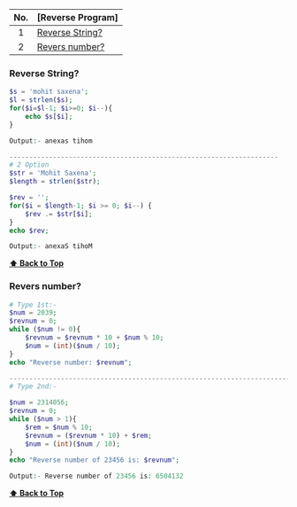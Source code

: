 |  No.  | [Reverse Program]                                                                  |
| :---: | -------------------------------------------------------------------------- |
|   1   | [Reverse String?](#Reverse-String)                                         |
|   2   | [Revers number?](#Revers-number)                                           |



### **Reverse String?**
```php
$s = 'mohit saxena';		
$l = strlen($s);
for($i=$l-1; $i>=0; $i--){
    echo $s[$i];
}

Output:- anexas tihom

--------------------------------------------------------------------
# 2 Option
$str = 'Mohit Saxena';
$length = strlen($str);

$rev = '';
for($i = $length-1; $i >= 0; $i--) {
    $rev .= $str[$i]; 
}
echo $rev;

Output:- anexaS tihoM
```
**[⬆ Back to Top](#table-of-contents)**

### **Revers number?**
```php
# Type 1st:-
$num = 2039;
$revnum = 0;
while ($num != 0){
    $revnum = $revnum * 10 + $num % 10;
    $num = (int)($num / 10); 
} 
echo "Reverse number: $revnum";

--------------------------------------------------------------------------
# Type 2nd:-

$num = 2314056;  
$revnum = 0;  
while ($num > 1){  
    $rem = $num % 10;  
    $revnum = ($revnum * 10) + $rem;  
    $num = (int)($num / 10);   
}  
echo "Reverse number of 23456 is: $revnum";  

Output:- Reverse number of 23456 is: 6504132
```
**[⬆ Back to Top](#table-of-contents)**
